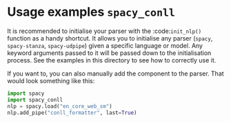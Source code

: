 Usage examples ``spacy_conll``
==============================
It is recommended to initialise your parser with the :code:`init_nlp()` function as a handy shortcut. It allows you to
initialise any parser (`spacy`, `spacy-stanza`, `spacy-udpipe`) given a specific language
or model. Any keyword arguments passed to it will be passed down to the initialisation process. See the examples
in this directory to see how to correctly use it.

If you want to, you can also manually add the component to the parser. That would look something like this:

```python
import spacy
import spacy_conll
nlp = spacy.load("en_core_web_sm")
nlp.add_pipe("conll_formatter", last=True)
```
